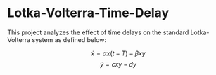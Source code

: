 # Lotka-Volterra-Time-Delay
This project analyzes the effect of time delays on the standard Lotka-Volterra system as defined below:

$$
\dot{x} = \alpha x(t-T) - \beta xy
$$
$$
\dot{y} = cxy - dy
$$
